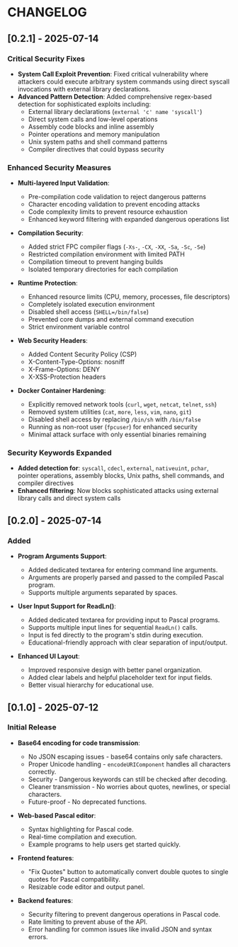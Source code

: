 # CHANGELOG


## [0.2.1] - 2025-07-14

### Critical Security Fixes

- **System Call Exploit Prevention**: Fixed critical vulnerability where attackers could execute arbitrary system commands using direct syscall invocations with external library declarations.
- **Advanced Pattern Detection**: Added comprehensive regex-based detection for sophisticated exploits including:
  - External library declarations (`external 'c' name 'syscall'`)
  - Direct system calls and low-level operations
  - Assembly code blocks and inline assembly
  - Pointer operations and memory manipulation
  - Unix system paths and shell command patterns
  - Compiler directives that could bypass security

### Enhanced Security Measures

- **Multi-layered Input Validation**:
  - Pre-compilation code validation to reject dangerous patterns
  - Character encoding validation to prevent encoding attacks
  - Code complexity limits to prevent resource exhaustion
  - Enhanced keyword filtering with expanded dangerous operations list

- **Compilation Security**:
  - Added strict FPC compiler flags (`-Xs-`, `-CX`, `-XX`, `-Sa`, `-Sc`, `-Se`)
  - Restricted compilation environment with limited PATH
  - Compilation timeout to prevent hanging builds
  - Isolated temporary directories for each compilation

- **Runtime Protection**:
  - Enhanced resource limits (CPU, memory, processes, file descriptors)
  - Completely isolated execution environment
  - Disabled shell access (`SHELL=/bin/false`)
  - Prevented core dumps and external command execution
  - Strict environment variable control

- **Web Security Headers**:
  - Added Content Security Policy (CSP)
  - X-Content-Type-Options: nosniff
  - X-Frame-Options: DENY
  - X-XSS-Protection headers

- **Docker Container Hardening**:
  - Explicitly removed network tools (`curl`, `wget`, `netcat`, `telnet`, `ssh`)
  - Removed system utilities (`cat`, `more`, `less`, `vim`, `nano`, `git`)
  - Disabled shell access by replacing `/bin/sh` with `/bin/false`
  - Running as non-root user (`fpcuser`) for enhanced security
  - Minimal attack surface with only essential binaries remaining

### Security Keywords Expanded

- **Added detection for**: `syscall`, `cdecl`, `external`, `nativeuint`, `pchar`, pointer operations, assembly blocks, Unix paths, shell commands, and compiler directives
- **Enhanced filtering**: Now blocks sophisticated attacks using external library calls and direct system calls


## [0.2.0] - 2025-07-14

### Added

- **Program Arguments Support**:
  - Added dedicated textarea for entering command line arguments.
  - Arguments are properly parsed and passed to the compiled Pascal program.
  - Supports multiple arguments separated by spaces.

- **User Input Support for ReadLn()**:
  - Added dedicated textarea for providing input to Pascal programs.
  - Supports multiple input lines for sequential `ReadLn()` calls.
  - Input is fed directly to the program's stdin during execution.
  - Educational-friendly approach with clear separation of input/output.

- **Enhanced UI Layout**:
  - Improved responsive design with better panel organization.
  - Added clear labels and helpful placeholder text for input fields.
  - Better visual hierarchy for educational use.


## [0.1.0] - 2025-07-12

### Initial Release

- **Base64 encoding for code transmission**:
  - No JSON escaping issues - base64 contains only safe characters.
  - Proper Unicode handling - `encodeURIComponent` handles all characters correctly.
  - Security - Dangerous keywords can still be checked after decoding.
  - Cleaner transmission - No worries about quotes, newlines, or special characters.
  - Future-proof - No deprecated functions.

- **Web-based Pascal editor**:
  - Syntax highlighting for Pascal code.
  - Real-time compilation and execution.
  - Example programs to help users get started quickly.

- **Frontend features**:
  - "Fix Quotes" button to automatically convert double quotes to single quotes for Pascal compatibility.
  - Resizable code editor and output panel.

- **Backend features**:
  - Security filtering to prevent dangerous operations in Pascal code.
  - Rate limiting to prevent abuse of the API.
  - Error handling for common issues like invalid JSON and syntax errors.